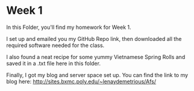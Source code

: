 # Week 1 

In this Folder, you'll find my homework for Week 1. 

I set up and emailed you my GitHub Repo link, then downloaded all the required software needed for the class. 

I also found a neat recipe for some yummy Vietnamese Spring Rolls and saved it in a .txt file here in this folder. 

Finally, I got my blog and server space set up. You can find the link to my blog here: 
http://sites.bxmc.poly.edu/~lenaydemetrious/Afs/

